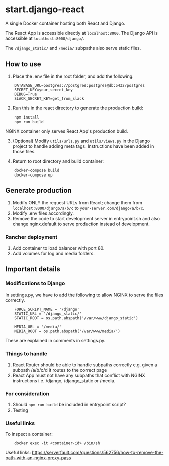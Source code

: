 # start.django-react

A single Docker container hosting both React and Django.

The React App is accessible directly at `localhost:8000`.
The Django API is accessible at `localhost:8000/django/`.

The `/django_static/` and `/media/` subpaths also serve static files.

## How to use

1. Place the .env file in the root folder, and add the following:

```
	DATABASE_URL=postgres://postgres:postgres@db:5432/postgres
	SECRET_KEY=your_secret_key
	DEBUG=True
	SLACK_SECRET_KEY=get_from_slack
```

2. Run this in the react directory to generate the production build:

```
	npm install
	npm run build
```

NGINX container only serves React App's production build.

3. (Optional) Modify `utils/urls.py` and `utils/views.py` in the Django project to handle adding meta tags. Instructions have been added in those files.

4. Return to root directory and build container:

```
	docker-compose build
	docker-compose up
```

## Generate production

1. Modify ONLY the request URLs from React; change them from `localhost:8000/django/a/b/c` to `your-server.com/django/a/b/c`.
2. Modify .env files accordingly.
3. Remove the code to start development server in entrypoint.sh and also change nginx.default to serve production instead of development.

### Rancher deployment

1. Add container to load balancer with port 80.
2. Add volumes for log and media folders.

## Important details

### Modifications to Django

In settings.py, we have to add the following to allow NGINX to serve the files correctly.

```
	FORCE_SCRIPT_NAME = '/django'
	STATIC_URL = '/django_static/'
	STATIC_ROOT = os.path.abspath('/var/www/django_static')

	MEDIA_URL = '/media/'
	MEDIA_ROOT = os.path.abspath('/var/www/media/')
```

These are explained in comments in settings.py.

### Things to handle

1. React Router should be able to handle subpaths correctly e.g. given a subpath /a/b/c/d it routes to the correct page
2. React App must not have any subpaths that conflict with NGINX instructions i.e. /django, /django_static or /media.

### For consideration

1. Should `npm run build` be included in entrypoint script?
2. Testing

### Useful links

To inspect a container:

```
	docker exec -it <container-id> /bin/sh
```

Useful links:
https://serverfault.com/questions/562756/how-to-remove-the-path-with-an-nginx-proxy-pass
